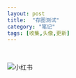 ```yaml
---
layout: post
title:  "存图测试"
category: "笔记"
tags: [收集,头像,更新]
---
```

<!--模板：<img src="网址" alt="标题" width="300" height="300"> 不行 都会挂掉呜呜-->
<br>

<img src="https://i.hd-r.cn/809db447c435506465b26d91fb7e0064.png"
alt="小红书" width="" height="">

